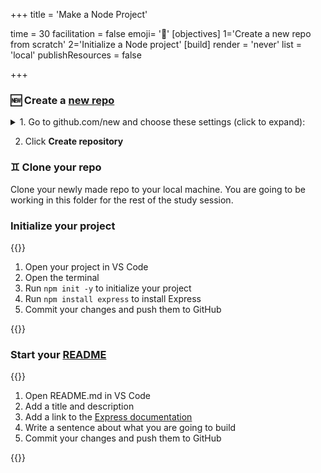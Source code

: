 +++
title = 'Make a Node Project'

time = 30
facilitation = false
emoji= '🧩'
[objectives]
    1='Create a new repo from scratch'
    2='Initialize a Node project'
[build]
  render = 'never'
  list = 'local'
  publishResources = false

+++

### 🆕 Create a [new repo](https://github.com/new)

<details>
   <summary>1. Go to github.com/new and choose these settings (click to expand):</summary>

| Question                         | Answer                               |
| -------------------------------- | ------------------------------------ |
| Repository template              | No template                          |
| Owner                            | YOUR_GITHUB_USERNAME                 |
| Repository name                  | Express-101                          |
| Description                      | My first Express web server          |
| Visibility                       | Public                               |
| Initialize this repository with: | :white_check_mark: Add a README file |
| Add .gitignore                   | Node                                 |
| Choose a license                 | MIT License                          |

</details>

2. Click **Create repository**

### ♊ Clone your repo

Clone your newly made repo to your local machine. You are going to be working in this folder for the rest of the study session.

### Initialize your project

{{<note title="Build your project from scratch">}}

1. Open your project in VS Code
2. Open the terminal
3. Run `npm init -y` to initialize your project
4. Run `npm install express` to install Express
5. Commit your changes and push them to GitHub

{{</note>}}

### Start your [README](https://docs.github.com/en/repositories/managing-your-repositorys-settings-and-features/customizing-your-repository/about-readmes)

{{<note title="Every repo needs a readme">}}

1. Open README.md in VS Code
2. Add a title and description
3. Add a link to the [Express documentation](https://expressjs.com/)
4. Write a sentence about what you are going to build
5. Commit your changes and push them to GitHub

{{</note>}}
